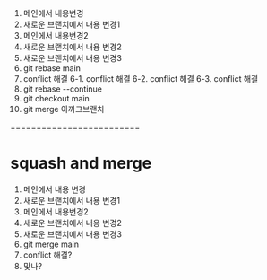 1. 메인에서 내용변경
2. 새로운 브랜치에서 내용 변경1
3. 메인에서 내용변경2
4. 새로운 브랜치에서 내용 변경2
4. 새로운 브랜치에서 내용 변경3
5. git rebase main
6. conflict 해결
6-1. conflict 해결
6-2. conflict 해결
6-3. conflict 해결
7. git rebase --continue
8. git checkout main
9. git merge 아까그브랜치

=========================
# squash and merge
1. 메인에서 내용 변경
2. 새로운 브랜치에서 내용 변경1
3. 메인에서 내용변경2
4. 새로운 브랜치에서 내용 변경2
4. 새로운 브랜치에서 내용 변경3
5. git merge main
6. conflict 해결?
7. 맞나?